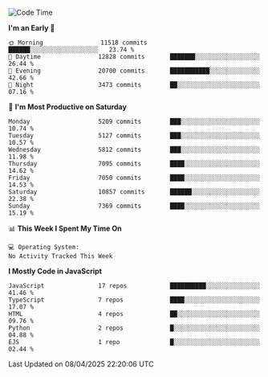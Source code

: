 <!--START_SECTION:waka-->
![Code Time](http://img.shields.io/badge/Code%20Time-3%2C498%20hrs%2059%20mins-blue)

**I'm an Early 🐤** 

```text
🌞 Morning                11518 commits       ██████░░░░░░░░░░░░░░░░░░░   23.74 % 
🌆 Daytime                12828 commits       ███████░░░░░░░░░░░░░░░░░░   26.44 % 
🌃 Evening                20700 commits       ███████████░░░░░░░░░░░░░░   42.66 % 
🌙 Night                  3473 commits        ██░░░░░░░░░░░░░░░░░░░░░░░   07.16 % 
```
📅 **I'm Most Productive on Saturday** 

```text
Monday                   5209 commits        ███░░░░░░░░░░░░░░░░░░░░░░   10.74 % 
Tuesday                  5127 commits        ███░░░░░░░░░░░░░░░░░░░░░░   10.57 % 
Wednesday                5812 commits        ███░░░░░░░░░░░░░░░░░░░░░░   11.98 % 
Thursday                 7095 commits        ████░░░░░░░░░░░░░░░░░░░░░   14.62 % 
Friday                   7050 commits        ████░░░░░░░░░░░░░░░░░░░░░   14.53 % 
Saturday                 10857 commits       ██████░░░░░░░░░░░░░░░░░░░   22.38 % 
Sunday                   7369 commits        ████░░░░░░░░░░░░░░░░░░░░░   15.19 % 
```


📊 **This Week I Spent My Time On** 

```text
💻 Operating System: 
No Activity Tracked This Week
```

**I Mostly Code in JavaScript** 

```text
JavaScript               17 repos            ██████████░░░░░░░░░░░░░░░   41.46 % 
TypeScript               7 repos             ████░░░░░░░░░░░░░░░░░░░░░   17.07 % 
HTML                     4 repos             ██░░░░░░░░░░░░░░░░░░░░░░░   09.76 % 
Python                   2 repos             █░░░░░░░░░░░░░░░░░░░░░░░░   04.88 % 
EJS                      1 repo              █░░░░░░░░░░░░░░░░░░░░░░░░   02.44 % 
```




 Last Updated on 08/04/2025 22:20:06 UTC
<!--END_SECTION:waka-->

<!--
**likaiqiang/likaiqiang** is a ✨ _special_ ✨ repository because its `README.md` (this file) appears on your GitHub profile.

Here are some ideas to get you started:

- 🔭 I’m currently working on ...
- 🌱 I’m currently learning ...
- 👯 I’m looking to collaborate on ...
- 🤔 I’m looking for help with ...
- 💬 Ask me about ...
- 📫 How to reach me: ...
- 😄 Pronouns: ...
- ⚡ Fun fact: ...
-->
